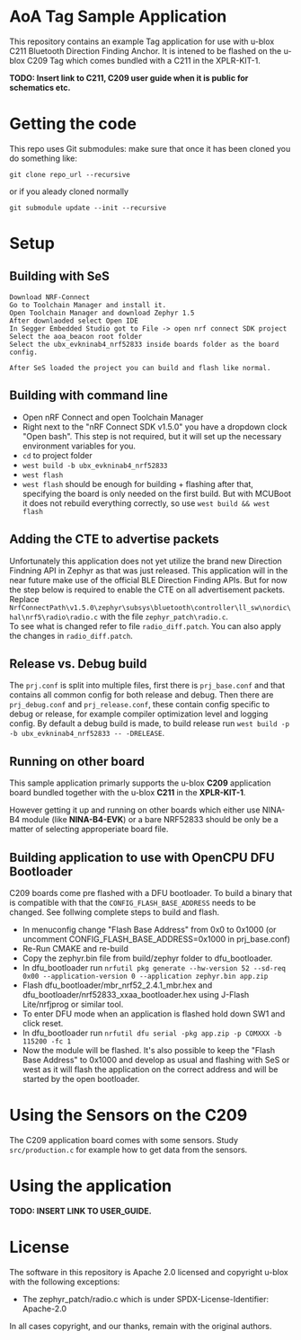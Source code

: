 # AoA Tag Sample Application
This repository contains an example Tag application for use with u-blox C211 Bluetooth Direction Finding Anchor. It is intened to be flashed on the u-blox C209 Tag which comes bundled with a C211 in the XPLR-KIT-1. 

**TODO: Insert link to C211, C209 user guide when it is public for schematics etc.**

# Getting the code
This repo uses Git submodules: make sure that once it has been cloned you do something like:

`git clone repo_url --recursive`

or if you aleady cloned normally

`git submodule update --init --recursive`

# Setup
## Building with SeS
```
Download NRF-Connect
Go to Toolchain Manager and install it.
Open Toolchain Manager and download Zephyr 1.5
After downlaoded select Open IDE
In Segger Embedded Studio got to File -> open nrf connect SDK project
Select the aoa_beacon root folder
Select the ubx_evkninab4_nrf52833 inside boards folder as the board config.

After SeS loaded the project you can build and flash like normal.
```

## Building with command line
- Open nRF Connect and open Toolchain Manager
- Right next to the "nRF Connect SDK v1.5.0" you have a dropdown clock "Open bash". This step is not required, but it will set up the necessary environment variables for you.
- `cd` to project folder
- `west build -b ubx_evkninab4_nrf52833`
- `west flash` 
- `west flash` should be enough for building + flashing after that, specifying the board is only needed on the first build. But with MCUBoot it does not rebuild everything correctly, so use `west build && west flash`

## Adding the CTE to advertise packets
Unfortunately this application does not yet utilize the brand new Direction Findning API in Zephyr as that was just released. This application will in the near future make use of the official BLE Direction Finding APIs. But for now the step below is required to enable the CTE on all advertisement packets.
Replace `NrfConnectPath\v1.5.0\zephyr\subsys\bluetooth\controller\ll_sw\nordic\hal\nrf5\radio\radio.c` with the file `zephyr_patch\radio.c`.  
To see what is changed refer to file `radio_diff.patch`. You can also apply the changes in `radio_diff.patch`.

## Release vs. Debug build
The `prj.conf` is split into multiple files, first there is `prj_base.conf` and that contains all common config for both release and debug.
Then there are `prj_debug.conf` and `prj_release.conf`, these contain config specific to debug or release, for example compiler optimization level and logging config. By default a debug build is made, to build release run `west build -p -b ubx_evkninab4_nrf52833 -- -DRELEASE`.

## Running on other board
This sample application primarly supports the u-blox **C209** application board bundled together with the u-blox **C211** in the **XPLR-KIT-1**. 

However getting it up and running on other boards which either use NINA-B4 module (like **NINA-B4-EVK**) or a bare NRF52833 should be only be a matter of selecting approperiate board file.

## Building application to use with OpenCPU DFU Bootloader
C209 boards come pre flashed with a DFU bootloader. To build a binary that is compatible with that the `CONFIG_FLASH_BASE_ADDRESS` needs to be changed. See follwing complete steps to build and flash.
- In menuconfig change "Flash Base Address" from 0x0 to 0x1000 (or uncomment CONFIG_FLASH_BASE_ADDRESS=0x1000 in prj_base.conf)
- Re-Run CMAKE and re-build
- Copy the zephyr.bin file from build/zephyr folder to dfu_bootloader.
- In dfu_bootloader run `nrfutil pkg generate --hw-version 52 --sd-req 0x00 --application-version 0 --application zephyr.bin app.zip`
- Flash dfu_bootloader/mbr_nrf52_2.4.1_mbr.hex and dfu_bootloader/nrf52833_xxaa_bootloader.hex using J-Flash Lite/nrfjprog or similar tool.
- To enter DFU mode when an application is flashed hold down SW1 and click reset.
- In dfu_bootloader run `nrfutil dfu serial -pkg app.zip -p COMXXX -b 115200 -fc 1`
- Now the module will be flashed. It's also possible to keep the "Flash Base Address" to 0x1000 and develop as usual and flashing with SeS or west as it will flash the application on the correct address and will be started by the open bootloader.

# Using the Sensors on the C209
The C209 application board comes with some sensors. Study `src/production.c` for example how to get data from the sensors.

# Using the application
**TODO: INSERT LINK TO USER_GUIDE.**

# License
The software in this repository is Apache 2.0 licensed and copyright u-blox with the following exceptions:
- The zephyr_patch/radio.c which is under SPDX-License-Identifier: Apache-2.0

In all cases copyright, and our thanks, remain with the original authors.